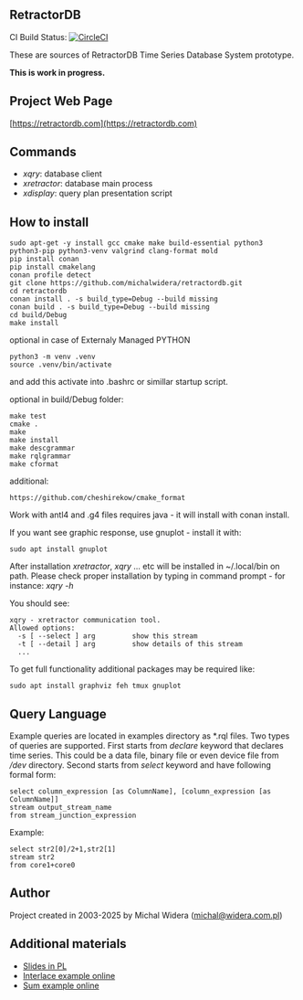 RetractorDB
-----------------------------------------------------------------------

CI Build Status: [![CircleCI](https://circleci.com/gh/michalwidera/retractordb.svg?style=svg)](https://circleci.com/gh/michalwidera/retractordb)

[comment]: # (VSCode view: Ctrl+k,v)

These are sources of RetractorDB Time Series Database System prototype.

__This is work in progress.__

Project Web Page
-----------------------------------------------------------------------
[https://retractordb.com](https://retractordb.com)

Commands
-----------------------------------------------------------------------

* _xqry_: database client
* _xretractor_: database main process
* _xdisplay_: query plan presentation script

How to install
-----------------------------------------------------------------------

```
sudo apt-get -y install gcc cmake make build-essential python3 python3-pip python3-venv valgrind clang-format mold
pip install conan
pip install cmakelang
conan profile detect
git clone https://github.com/michalwidera/retractordb.git
cd retractordb
conan install . -s build_type=Debug --build missing
conan build . -s build_type=Debug --build missing
cd build/Debug
make install
```

optional in case of Externaly Managed PYTHON
```
python3 -m venv .venv
source .venv/bin/activate
```
and add this activate into .bashrc or simillar startup script.

optional in build/Debug folder:
```
make test
cmake .
make
make install
make descgrammar
make rqlgrammar
make cformat
```

additional:

```
https://github.com/cheshirekow/cmake_format
```

Work with antl4 and .g4 files requires java - it will install with conan install.

If you want see graphic response, use gnuplot - install it with:
```
sudo apt install gnuplot
```

After installation _xretractor_, _xqry_ ... etc will be installed in ~/.local/bin on path.
Please check proper installation by typing in command prompt - for instance: _xqry -h_

You should see:
```
xqry - xretractor communication tool.
Allowed options:
  -s [ --select ] arg         show this stream
  -t [ --detail ] arg         show details of this stream
  ...
```

To get full functionality additional packages may be required like:
```
sudo apt install graphviz feh tmux gnuplot
```

Query Language
-----------------------------------------------------------------------
Example queries are located in examples directory as *.rql files.
Two types of queries are supported.
First starts from _declare_ keyword that declares time series.
This could be a data file, binary file or even device file from _/dev_ directory.
Second starts from _select_ keyword and have following formal form:

```
select column_expression [as ColumnName], [column_expression [as ColumnName]]
stream output_stream_name
from stream_junction_expression
```

Example:
```
select str2[0]/2+1,str2[1]
stream str2
from core1+core0
```

Author
-----------------------------------------------------------------------

Project created in 2003-2025 by Michal Widera
(michal@widera.com.pl)


Additional materials
------------------------------------------------------------------------
* [Slides in PL](https://retractordb.com/assets/presentation/Prezentacja_RetractorDB_PL.pdf)
* [Interlace example online](https://retractordb.com/assets/interlace.html)
* [Sum example online](https://retractordb.com/assets/sum.html)
